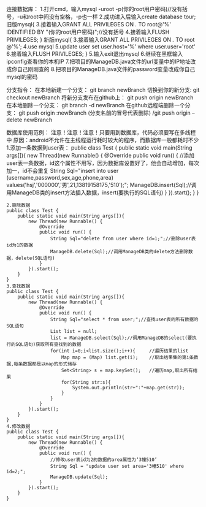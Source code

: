 ﻿连接数据库：
	1.打开cmd，输入mysql -uroot -p(你的root用户密码)//没有括号，-u和root中间没有空格，-p也一样
	2.成功进入后输入create database tour;
	旧版mysql{
        3.接着输入GRANT ALL PRIVILEGES ON *.* TO root@'%' IDENTIFIED BY "(你的root用户密码)";//没有括号
        4.接着输入FLUSH PRIVILEGES;
	}
	新版mysql{
	    3.接着输入GRANT ALL PRIVILEGES ON *.* TO root @'%';
	    4.use mysql
	    5.update user set user.host='%' where user.user='root'
        6.接着输入FLUSH PRIVILEGES;
	}
	5.输入exit退出mysql
	6.继续在黑框输入ipconfig查看你的本机IP
	7.把项目的ManageDB.java文件的url变量中的IP地址改成你自己刚刚查的
	8.把项目的ManageDB.java文件的password变量改成你自己mysql的密码

分支指令：
    在本地新建一个分支： git branch newBranch
    切换到你的新分支: git checkout newBranch
    将新分支发布在github上： git push origin newBranch
    在本地删除一个分支： git branch -d newBranch
    在github远程端删除一个分支： git push origin :newBranch (分支名前的冒号代表删除)
    /git push origin –delete newBranch

数据库使用范例：     注意！注意！注意！只要用到数据库，代码必须要写在多线程中
                    原因：android不允许在主线程运行耗时较大的程序，而数据库一般都耗时不少
    1.添加一条数据到user表：
    public class Test {
        public static void main(String args[]){
            new Thread(new Runnable() {
                @Override
                public void run() {
                    //添加user表一条数据，id这个属性不用写，因为数据库设置好了，他会自动增加，每次加一，id不会重复
                    String Sql="insert into user (username,password,sex,age,phone,area) values('hsj','000000','男',21,13819158175,'510');";
                    ManageDB.insert(Sql);//调用ManageDB类的insert方法插入数据，insert(要执行的SQL语句)
                }
            }).start();
        }
    }

    2.删除数据
    public class Test {
        public static void main(String args[]){
            new Thread(new Runnable() {
                @Override
                public void run() {
                    String Sql="delete from user where id=1;";//删除user表id为1的数据
                    ManageDB.delete(Sql);//调用ManageDB类的delete方法删除数据，delete(SQL语句)
                }
            }).start();
        }
    }
    3.查找数据
    public class Test {
        public static void main(String args[]){
            new Thread(new Runnable() {
                @Override
                public void run() {
                    String Sql="select * from user;";//查找user表的所有数据的SQL语句
                    List list = null;
                    list = ManageDB.select(Sql);//调用ManageDB的select(要执行的SQL语句)获取所有查找到的数据
                    for(int i=0;i<list.size();i++){     //遍历结果的list
                        Map map = (Map) list.get(i);    //取出结果集的第i条数据,每条数据都是以map的形式储存
                        Set<String> s = map.keySet();   //遍历map,取出所有结果
                        for(String str:s){
                            System.out.println(str+":"+map.get(str));
                        }
                    }
                }
            }).start();
        }
    }
    4.修改数据
    public class Test {
        public static void main(String args[]){
            new Thread(new Runnable() {
                @Override
                public void run() {
                    //修改user表id为2的数据的area属性为‘3幢510’
                    String Sql = "update user set area='3幢510' where id=2;";
                    ManageDB.update(Sql);
                }
            }).start();
        }
    }
